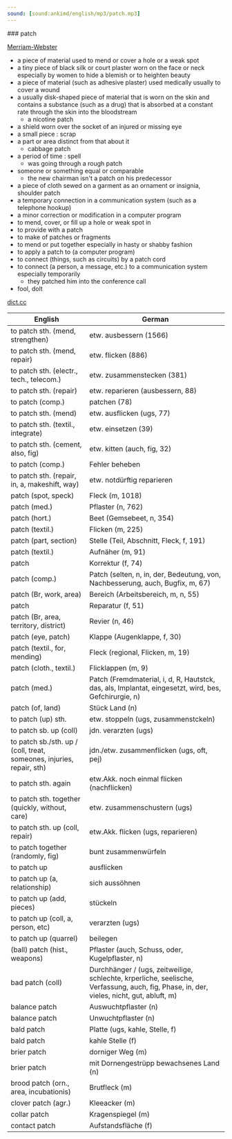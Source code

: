 ```yaml
---
sound: [sound:ankimd/english/mp3/patch.mp3]
---
```


\### patch

[Merriam-Webster](https://www.merriam-webster.com/dictionary/patch)

- a piece of material used to mend or cover a hole or a weak spot
- a tiny piece of black silk or court plaster worn on the face or neck especially by women to hide a blemish or to heighten beauty
- a piece of material (such as adhesive plaster) used medically usually to cover a wound
- a usually disk-shaped piece of material that is worn on the skin and contains a substance (such as a drug) that is absorbed at a constant rate through the skin into the bloodstream
    - a nicotine patch
- a shield worn over the socket of an injured or missing eye
- a small piece : scrap
- a part or area distinct from that about it
    - cabbage patch
- a period of time : spell
    - was going through a rough patch
- someone or something equal or comparable
    - the new chairman isn't a patch on his predecessor
- a piece of cloth sewed on a garment as an ornament or insignia, shoulder patch
- a temporary connection in a communication system (such as a telephone hookup)
- a minor correction or modification in a computer program
- to mend, cover, or fill up a hole or weak spot in
- to provide with a patch
- to make of patches or fragments
- to mend or put together especially in hasty or shabby fashion
- to apply a patch to (a computer program)
- to connect (things, such as circuits) by a patch cord
- to connect (a person, a message, etc.) to a communication system especially temporarily
    - they patched him into the conference call
- fool, dolt

[dict.cc](https://www.dict.cc/patch)

| English        | German       |
| -------------- | ------------ |
| to patch sth. (mend, strengthen) | etw. ausbessern (1566) |
| to patch sth. (mend, repair) | etw. flicken (886) |
| to patch sth. (electr., tech., telecom.) | etw. zusammenstecken (381) |
| to patch sth. (repair) | etw. reparieren (ausbessern, 88) |
| to patch (comp.) | patchen (78) |
| to patch sth. (mend) | etw. ausflicken (ugs, 77) |
| to patch sth. (textil., integrate) | etw. einsetzen (39) |
| to patch sth. (cement, also, fig) | etw. kitten (auch, fig, 32) |
| to patch (comp.) | Fehler beheben |
| to patch sth. (repair, in, a, makeshift, way) | etw. notdürftig reparieren |
| patch (spot, speck) | Fleck (m, 1018) |
| patch (med.) | Pflaster (n, 762) |
| patch (hort.) | Beet (Gemsebeet, n, 354) |
| patch (textil.) | Flicken (m, 225) |
| patch (part, section) | Stelle (Teil, Abschnitt, Fleck, f, 191) |
| patch (textil.) | Aufnäher (m, 91) |
| patch | Korrektur (f, 74) |
| patch (comp.) | Patch (selten, n, in, der, Bedeutung, von, Nachbesserung, auch, Bugfix, m, 67) |
| patch (Br, work, area) | Bereich (Arbeitsbereich, m, n, 55) |
| patch | Reparatur (f, 51) |
| patch (Br, area, territory, district) | Revier (n, 46) |
| patch (eye, patch) | Klappe (Augenklappe, f, 30) |
| patch (textil., for, mending) | Fleck (regional, Flicken, m, 19) |
| patch (cloth., textil.) | Flicklappen (m, 9) |
| patch (med.) | Patch (Fremdmaterial, i, d, R, Hautstck, das, als, Implantat, eingesetzt, wird, bes, Gefchirurgie, n) |
| patch (of, land) | Stück Land (n) |
| to patch (up) sth. | etw. stoppeln (ugs, zusammenstckeln) |
| to patch sb. up (coll) | jdn. verarzten (ugs) |
| to patch sb./sth. up / (coll, treat, someones, injuries, repair, sth) | jdn./etw. zusammenflicken (ugs, oft, pej) |
| to patch sth. again | etw.Akk. noch einmal flicken (nachflicken) |
| to patch sth. together (quickly, without, care) | etw. zusammenschustern (ugs) |
| to patch sth. up (coll, repair) | etw.Akk. flicken (ugs, reparieren) |
| to patch together (randomly, fig) | bunt zusammenwürfeln |
| to patch up | ausflicken |
| to patch up (a, relationship) | sich aussöhnen |
| to patch up (add, pieces) | stückeln |
| to patch up (coll, a, person, etc) | verarzten (ugs) |
| to patch up (quarrel) | beilegen |
| (ball) patch (hist., weapons) | Pflaster (auch, Schuss, oder, Kugelpflaster, n) |
| bad patch (coll) | Durchhänger / (ugs, zeitweilige, schlechte, krperliche, seelische, Verfassung, auch, fig, Phase, in, der, vieles, nicht, gut, abluft, m) |
| balance patch | Auswuchtpflaster (n) |
| balance patch | Unwuchtpflaster (n) |
| bald patch | Platte (ugs, kahle, Stelle, f) |
| bald patch | kahle Stelle (f) |
| brier patch | dorniger Weg (m) |
| brier patch | mit Dornengestrüpp bewachsenes Land (n) |
| brood patch (orn., area, incubationis) | Brutfleck (m) |
| clover patch (agr.) | Kleeacker (m) |
| collar patch | Kragenspiegel (m) |
| contact patch | Aufstandsfläche (f) |
